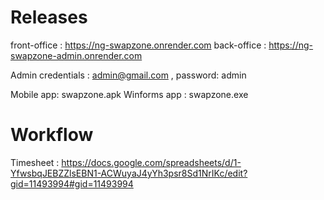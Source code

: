 # Releases

front-office : https://ng-swapzone.onrender.com
back-office : https://ng-swapzone-admin.onrender.com

Admin credentials : admin@gmail.com , password: admin

Mobile app: swapzone.apk
Winforms app : swapzone.exe

# Workflow

Timesheet : https://docs.google.com/spreadsheets/d/1-YfwsbqJEBZZlsEBN1-ACWuyaJ4yYh3psr8Sd1NrIKc/edit?gid=11493994#gid=11493994
